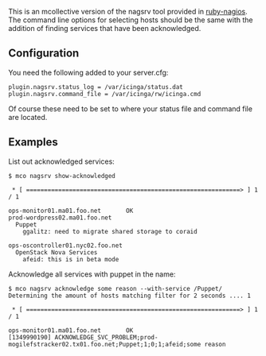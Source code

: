 This is an mcollective version of the nagsrv tool provided in [ruby-nagios](https://github.com/ripienaar/ruby-nagios). The command line options for selecting hosts should be the same with the addition of finding services that have been acknowledged.


## Configuration

You need the following added to your server.cfg:

    plugin.nagsrv.status_log = /var/icinga/status.dat
    plugin.nagsrv.command_file = /var/icinga/rw/icinga.cmd

Of course these need to be set to where your status file and command file are located.

## Examples

List out acknowledged services:

    $ mco nagsrv show-acknowledged

     * [ ============================================================> ] 1 / 1

    ops-monitor01.ma01.foo.net       OK
    prod-wordpress02.ma01.foo.net
      Puppet
        ggalitz: need to migrate shared storage to coraid

    ops-oscontroller01.nyc02.foo.net
      OpenStack Nova Services
        afeid: this is in beta mode

Acknowledge all services with puppet in the name:

    $ mco nagsrv acknowledge some reason --with-service /Puppet/
    Determining the amount of hosts matching filter for 2 seconds .... 1

     * [ ============================================================> ] 1 / 1

    ops-monitor01.ma01.foo.net       OK
    [1349990190] ACKNOWLEDGE_SVC_PROBLEM;prod-mogilefstracker02.tx01.foo.net;Puppet;1;0;1;afeid;some reason
